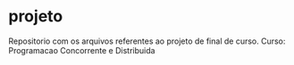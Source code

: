 # projeto
Repositorio com os arquivos referentes ao projeto de final de curso. Curso: Programacao Concorrente e Distribuida
